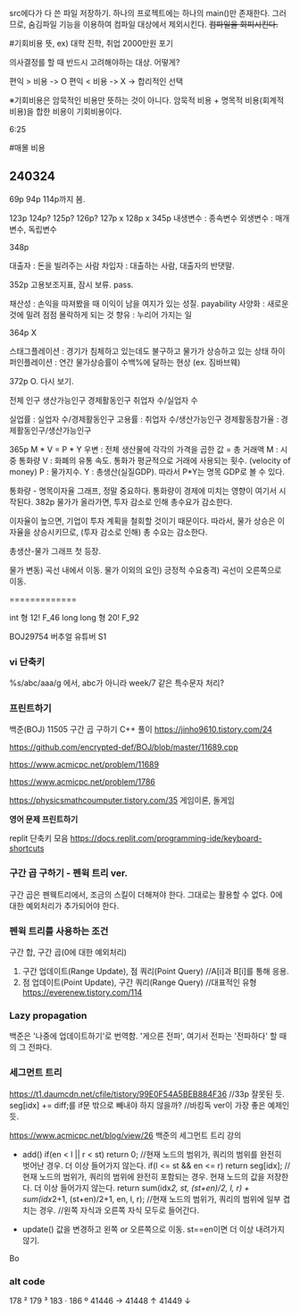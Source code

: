src에다가 다 쓴 파일 저장하기.
하나의 프로젝트에는 하나의 main()만 존재한다.
그러므로, 숨김파일 기능을 이용하여 컴파일 대상에서 제외시킨다.
~~컴파일을 회피시킨다.~~

#기회비용
뜻,
ex) 대학 진학, 취업 2000만원 포기

의사결정를 할 때 반드시 고려해야하는 대상.
어떻게?

편익 > 비용 -> O
편익 < 비용 -> X
-> 합리적인 선택

※기회비용은 암묵적인 비용만 뜻하는 것이 아니다.
암묵적 비용 + 명목적 비용(회계적 비용)을 합한 비용이 기회비용이다.

6:25

#매몰 비용

## 240324

69p 94p
114p까지 봄.

123p 124p? 125p? 126p? 127p x 128p x
345p
내생변수 : 종속변수
외생변수 : 매개변수, 독립변수

348p

대출자 : 돈을 빌려주는 사람
차입자 : 대출하는 사람, 대출자의 반댓말.

352p 고용보조지표, 잠시 보류. pass.

채산성 : 손익을 따져봤을 때 이익이 남을 여지가 있는 성질. payability
사양화 : 새로운 것에 밀려 점점 몰락하게 되는 것
향유 : 누리어 가지는 일

364p X

스태그플레이션 : 경기가 침체하고 있는데도 불구하고 물가가 상승하고 있는 상태
하이퍼인플레이션 : 연간 물가상승률이 수백%에 달하는 현상 (ex. 짐바브웨)

372p O. 다시 보기.

전체 인구
생산가능인구
경제활동인구
취업자 수/실업자 수


실업률 : 실업자 수/경제활동인구
고용률 : 취업자 수/생산가능인구
경제활동참가율 : 경제활동인구/생산가능인구

365p
M * V = P * Y
우변 : 전체 생산물에 각각의 가격을 곱한 값 = 총 거래액
M : 시중 통화량
V : 화폐의 유통 속도. 통화가 평균적으로 거래에 사용되는 횟수. (velocity of money)
P : 물가지수.
Y : 총생산(실질GDP). 따라서 P*Y는 명목 GDP로 볼 수 있다.

통화량 - 명목이자율 그래프, 정말 중요하다. 통화량이 경제에 미치는 영향이 여기서 시작된다.
382p 물가가 올라가면, 투자 감소로 인해 총수요가 감소한다.


이자율이 높으면, 기업이 투자 계획을 철회할 것이기 때문이다.
따라서, 물가 상승은 이자율을 상승시키므로, (투자 감소로 인해)  총 수요는 감소한다.

총생산-물가 그래프 첫 등장.

물가 변동) 곡선 내에서 이동.
물가 이외의 요인) 
	긍정적 수요충격)
		곡선이 오른쪽으로 이동.

=============

int 형 
	12! 
	F_46
long long 형 
	20! 
	F_92
	
BOJ29754 버추얼 유튜버 S1

### vi 단축키
%s/abc/aaa/g
에서, abc가 아니라 week/7 같은 특수문자 처리?

### 프린트하기
백준(BOJ) 11505 구간 곱 구하기 C++ 풀이
https://jinho9610.tistory.com/24

https://github.com/encrypted-def/BOJ/blob/master/11689.cpp

https://www.acmicpc.net/problem/11689

https://www.acmicpc.net/problem/1786


https://physicsmathcoumputer.tistory.com/35
게임이론, 돌게임

**영어 문제 프린트하기**



replit 단축키 모음
https://docs.replit.com/programming-ide/keyboard-shortcuts


### 구간 곱 구하기 - 펜윅 트리 ver.
구간 곱은 펜웩트리에서, 조금의 스킬이 더해져야 한다. 그대로는 활용할 수 없다.
0에 대한 예외처리가 추가되어야 한다.

### 펜윅 트리를 사용하는 조건
구간 합, 구간 곱(0에 대한 예외처리)
1. 구간 업데이트(Range Update), 점 쿼리(Point Query)	//A[i]과 B[i]를 통해 응용.
2. 점 업데이트(Point Update), 구간 쿼리(Range Query)	//대표적인 유형
https://everenew.tistory.com/114

### Lazy propagation
백준은 '나중에 업데이트하기'로 번역함.
'게으른 전파', 여기서 전파는 '전파하다' 할 때의 그 전파다.

### 세그먼트 트리
https://t1.daumcdn.net/cfile/tistory/99E0F54A5BEB884F36
//33p 잘못된 듯. seg[idx] += diff;를 if문 밖으로 빼내야 하지 않을까?
//바킹독 ver이 가장 좋은 예제인 듯.

https://www.acmicpc.net/blog/view/26
백준의 세그먼트 트리 강의

- add()
if(en < l || r < st) return 0;	//현재 노드의 범위가, 쿼리의 범위를 완전히 벗어난 경우. 더 이상 들어가지 않는다.
if(l <= st && en <= r) return seg[idx];	//현재 노드의 범위가, 쿼리의 범위에 완전히 포함되는 경우. 현재 노드의 값을 저장한다. 더 이상 들어가지 않는다.
return sum(idx*2, st, (st+en)/2, l, r) + sum(idx*2+1, (st+en)/2+1, en, l, r);	//현재 노드의 범위가, 쿼리의 범위에 일부 겹치는 경우.
//왼쪽 자식과 오른쪽 자식 모두로 들어간다.

- update()
값을 변경하고 왼쪽 or 오른쪽으로 이동.
st==en이면 더 이상 내려가지 않기.

Bo

### alt code
178 ²
179 ³
183 ·
186 º
41446 →
41448 ↑
41449 ↓